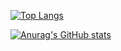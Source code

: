 [![Top Langs](https://github-readme-stats-six-tan-76.vercel.app/api/top-langs/?username=Minooo1)](https://github.com/anuraghazra/github-readme-stats)

[![Anurag's GitHub stats](https://github-readme-stats-six-tan-76.vercel.app/api?username=Minooo1)](https://github.com/anuraghazra/github-readme-stats)
